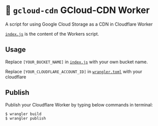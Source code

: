 # 👷 `gcloud-cdn` GCloud-CDN Worker

A script for using Google Cloud Storage as a CDN in Cloudflare Worker

[`index.js`](https://github.com/iarata/gcloud-cdn/blob/main/index.js) is the content of the Workers script.


## Usage

Replace `[YOUR_BUCKET_NAME]` in [`index.js`](https://github.com/iarata/gcloud-cdn/blob/main/index.js) with your own bucket name.

Replace `[YOUR_CLOUDFLARE_ACCOUNT_ID]` in [`wrangler.toml`](https://github.com/iarata/gcloud-cdn/blob/main/wrangler.toml) with your cloudflare 


## Publish

Publish your Cloudflare Worker by typing below commands in terminal:

```console
$ wrangler build
$ wrangler publish
```
